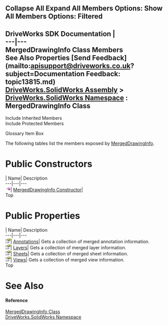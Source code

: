 Collapse All Expand All Members Options: Show All  Members Options: Filtered   
---  
DriveWorks SDK Documentation  |   
---|---  
MergedDrawingInfo Class Members   
See Also Properties [Send Feedback](mailto:apisupport@driveworks.co.uk?subject=Documentation Feedback: topic13815.md)  
[DriveWorks.SolidWorks Assembly](topic13342.md) > [DriveWorks.SolidWorks Namespace](topic13345.md) : MergedDrawingInfo Class  
---  
  
Include Inherited Members    
Include Protected Members  


Glossary Item Box

The following tables list the members exposed by [MergedDrawingInfo](topic13815.md).

# Public Constructors

| Name| Description  
---|---|---  
![Public Constructor](dotnetimages/publicConstructor.gif)| [MergedDrawingInfo Constructor](topic13821.md)|   
Top

# Public Properties

| Name| Description  
---|---|---  
![Public Property](dotnetimages/publicProperty.gif)| [Annotations](topic13822.md)| Gets a collection of merged annotation information.   
![Public Property](dotnetimages/publicProperty.gif)| [Layers](topic13823.md)| Gets a collection of merged layer information.   
![Public Property](dotnetimages/publicProperty.gif)| [Sheets](topic13824.md)| Gets a collection of merged sheet information.   
![Public Property](dotnetimages/publicProperty.gif)| [Views](topic13825.md)| Gets a collection of merged view information.   
Top

# See Also

#### Reference

[MergedDrawingInfo Class](topic13815.md)   
[DriveWorks.SolidWorks Namespace](topic13345.md)


